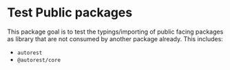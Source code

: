 # Test Public packages

This package goal is to test the typings/importing of public facing packages as library that are not consumed by another package already.
This includes:

- `autorest`
- `@autorest/core`
